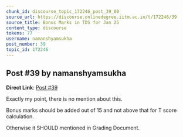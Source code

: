 ```yaml
---
chunk_id: discourse_topic_172246_post_39_00
source_url: https://discourse.onlinedegree.iitm.ac.in/t/172246/39
source_title: Bonus Marks in TDS for Jan 25
content_type: discourse
tokens: 77
username: namanshyamsukha
post_number: 39
topic_id: 172246
---
```


## Post #39 by namanshyamsukha

**Direct Link**: [Post #39](https://discourse.onlinedegree.iitm.ac.in/t/172246/39)

Exactly my point, there is no mention about this.

Bonus marks should be added out of 15 and not above that for T score calculation.

Otherwise it SHOULD mentioned in Grading Document.
